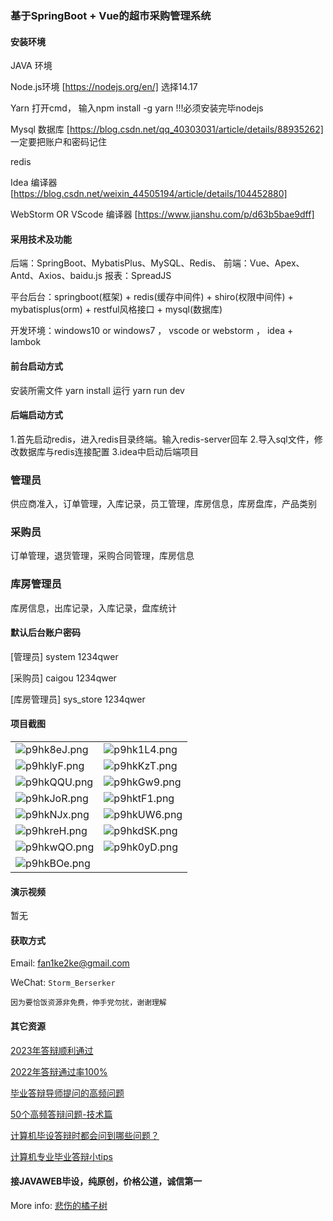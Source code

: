 ### 基于SpringBoot + Vue的超市采购管理系统

#### 安装环境

JAVA 环境 

Node.js环境 [https://nodejs.org/en/] 选择14.17

Yarn 打开cmd， 输入npm install -g yarn !!!必须安装完毕nodejs

Mysql 数据库 [https://blog.csdn.net/qq_40303031/article/details/88935262] 一定要把账户和密码记住

redis

Idea 编译器 [https://blog.csdn.net/weixin_44505194/article/details/104452880]

WebStorm OR VScode 编译器 [https://www.jianshu.com/p/d63b5bae9dff]

#### 采用技术及功能

后端：SpringBoot、MybatisPlus、MySQL、Redis、
前端：Vue、Apex、Antd、Axios、baidu.js
报表：SpreadJS

平台后台：springboot(框架) + redis(缓存中间件) + shiro(权限中间件) + mybatisplus(orm) + restful风格接口 + mysql(数据库)

开发环境：windows10 or windows7 ， vscode or webstorm ， idea + lambok

#### 前台启动方式

安装所需文件 yarn install 
运行 yarn run dev

#### 后端启动方式

1.首先启动redis，进入redis目录终端。输入redis-server回车
2.导入sql文件，修改数据库与redis连接配置
3.idea中启动后端项目

### 管理员
供应商准入，订单管理，入库记录，员工管理，库房信息，库房盘库，产品类别

### 采购员
订单管理，退货管理，采购合同管理，库房信息

### 库房管理员
库房信息，出库记录，入库记录，盘库统计

#### 默认后台账户密码

[管理员]
system
1234qwer

[采购员]
caigou
1234qwer

[库房管理员]
sys_store
1234qwer

#### 项目截图

|  |  |
|---------------------|---------------------|
|![p9hk8eJ.png](https://s1.ax1x.com/2023/05/19/p9hk8eJ.png) | ![p9hk1L4.png](https://s1.ax1x.com/2023/05/19/p9hk1L4.png) |
|![p9hklyF.png](https://s1.ax1x.com/2023/05/19/p9hklyF.png) | ![p9hkKzT.png](https://s1.ax1x.com/2023/05/19/p9hkKzT.png) |
|![p9hkQQU.png](https://s1.ax1x.com/2023/05/19/p9hkQQU.png) | ![p9hkGw9.png](https://s1.ax1x.com/2023/05/19/p9hkGw9.png) |
|![p9hkJoR.png](https://s1.ax1x.com/2023/05/19/p9hkJoR.png) | ![p9hktF1.png](https://s1.ax1x.com/2023/05/19/p9hktF1.png) |
|![p9hkNJx.png](https://s1.ax1x.com/2023/05/19/p9hkNJx.png) | ![p9hkUW6.png](https://s1.ax1x.com/2023/05/19/p9hkUW6.png) |
|![p9hkreH.png](https://s1.ax1x.com/2023/05/19/p9hkreH.png) | ![p9hkdSK.png](https://s1.ax1x.com/2023/05/19/p9hkdSK.png) |
|![p9hkwQO.png](https://s1.ax1x.com/2023/05/19/p9hkwQO.png) | ![p9hk0yD.png](https://s1.ax1x.com/2023/05/19/p9hk0yD.png) |
|![p9hkBOe.png](https://s1.ax1x.com/2023/05/19/p9hkBOe.png) | 

#### 演示视频

暂无

#### 获取方式

Email: fan1ke2ke@gmail.com

WeChat: `Storm_Berserker`

`因为要恰饭资源非免费，伸手党勿扰，谢谢理解`

#### 其它资源

[2023年答辩顺利通过](https://berserker287.github.io/2023/06/14/2023%E5%B9%B4%E7%AD%94%E8%BE%A9%E9%A1%BA%E5%88%A9%E9%80%9A%E8%BF%87/)

[2022年答辩通过率100%](https://berserker287.github.io/2022/05/25/%E9%A1%B9%E7%9B%AE%E4%BA%A4%E6%98%93%E8%AE%B0%E5%BD%95/)

[毕业答辩导师提问的高频问题](https://berserker287.github.io/2023/06/13/%E6%AF%95%E4%B8%9A%E7%AD%94%E8%BE%A9%E5%AF%BC%E5%B8%88%E6%8F%90%E9%97%AE%E7%9A%84%E9%AB%98%E9%A2%91%E9%97%AE%E9%A2%98/)

[50个高频答辩问题-技术篇](https://berserker287.github.io/2023/06/13/50%E4%B8%AA%E9%AB%98%E9%A2%91%E7%AD%94%E8%BE%A9%E9%97%AE%E9%A2%98-%E6%8A%80%E6%9C%AF%E7%AF%87/)

[计算机毕设答辩时都会问到哪些问题？](https://www.zhihu.com/question/31020988)

[计算机专业毕业答辩小tips](https://zhuanlan.zhihu.com/p/145911029)


#### 接JAVAWEB毕设，纯原创，价格公道，诚信第一

More info: [悲伤的橘子树](https://berserker287.github.io/)

